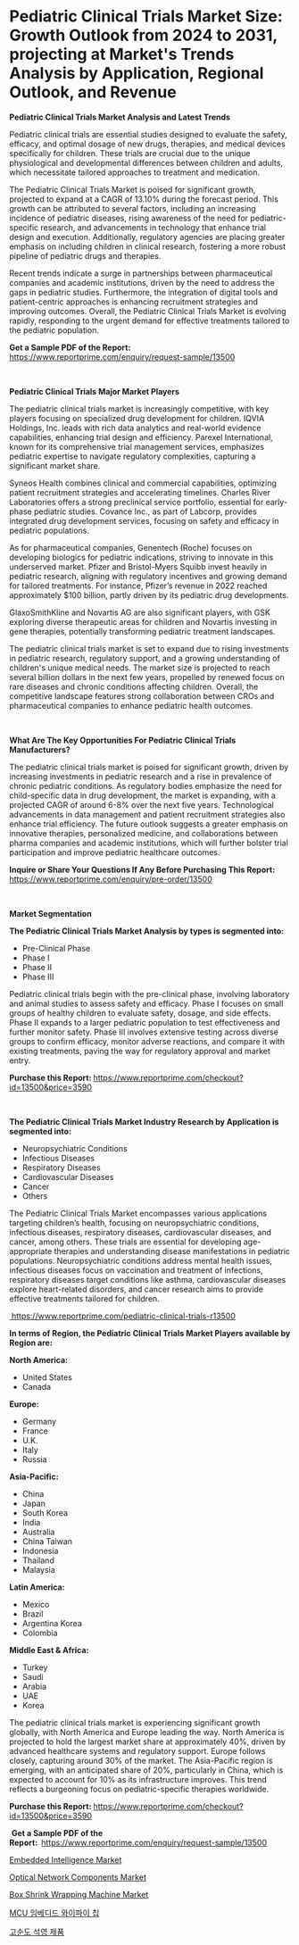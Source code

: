 <p><h1>Pediatric Clinical Trials Market Size: Growth Outlook from 2024 to 2031, projecting at Market's Trends Analysis by Application, Regional Outlook, and Revenue</h1></p><p><strong>Pediatric Clinical Trials Market Analysis and Latest Trends</strong></p>
<p><p>Pediatric clinical trials are essential studies designed to evaluate the safety, efficacy, and optimal dosage of new drugs, therapies, and medical devices specifically for children. These trials are crucial due to the unique physiological and developmental differences between children and adults, which necessitate tailored approaches to treatment and medication.</p><p>The Pediatric Clinical Trials Market is poised for significant growth, projected to expand at a CAGR of 13.10% during the forecast period. This growth can be attributed to several factors, including an increasing incidence of pediatric diseases, rising awareness of the need for pediatric-specific research, and advancements in technology that enhance trial design and execution. Additionally, regulatory agencies are placing greater emphasis on including children in clinical research, fostering a more robust pipeline of pediatric drugs and therapies.</p><p>Recent trends indicate a surge in partnerships between pharmaceutical companies and academic institutions, driven by the need to address the gaps in pediatric studies. Furthermore, the integration of digital tools and patient-centric approaches is enhancing recruitment strategies and improving outcomes. Overall, the Pediatric Clinical Trials Market is evolving rapidly, responding to the urgent demand for effective treatments tailored to the pediatric population.</p></p>
<p><strong>Get a Sample PDF of the Report:&nbsp;</strong> <a href="https://www.reportprime.com/enquiry/request-sample/13500">https://www.reportprime.com/enquiry/request-sample/13500</a></p>
<p>&nbsp;</p>
<p><strong>Pediatric Clinical Trials Major Market Players</strong></p>
<p><p>The pediatric clinical trials market is increasingly competitive, with key players focusing on specialized drug development for children. IQVIA Holdings, Inc. leads with rich data analytics and real-world evidence capabilities, enhancing trial design and efficiency. Parexel International, known for its comprehensive trial management services, emphasizes pediatric expertise to navigate regulatory complexities, capturing a significant market share.</p><p>Syneos Health combines clinical and commercial capabilities, optimizing patient recruitment strategies and accelerating timelines. Charles River Laboratories offers a strong preclinical service portfolio, essential for early-phase pediatric studies. Covance Inc., as part of Labcorp, provides integrated drug development services, focusing on safety and efficacy in pediatric populations.</p><p>As for pharmaceutical companies, Genentech (Roche) focuses on developing biologics for pediatric indications, striving to innovate in this underserved market. Pfizer and Bristol-Myers Squibb invest heavily in pediatric research, aligning with regulatory incentives and growing demand for tailored treatments. For instance, Pfizer’s revenue in 2022 reached approximately $100 billion, partly driven by its pediatric drug developments.</p><p>GlaxoSmithKline and Novartis AG are also significant players, with GSK exploring diverse therapeutic areas for children and Novartis investing in gene therapies, potentially transforming pediatric treatment landscapes.</p><p>The pediatric clinical trials market is set to expand due to rising investments in pediatric research, regulatory support, and a growing understanding of children's unique medical needs. The market size is projected to reach several billion dollars in the next few years, propelled by renewed focus on rare diseases and chronic conditions affecting children. Overall, the competitive landscape features strong collaboration between CROs and pharmaceutical companies to enhance pediatric health outcomes.</p></p>
<p>&nbsp;</p>
<p><strong>What Are The Key Opportunities For Pediatric Clinical Trials Manufacturers?</strong></p>
<p><p>The pediatric clinical trials market is poised for significant growth, driven by increasing investments in pediatric research and a rise in prevalence of chronic pediatric conditions. As regulatory bodies emphasize the need for child-specific data in drug development, the market is expanding, with a projected CAGR of around 6-8% over the next five years. Technological advancements in data management and patient recruitment strategies also enhance trial efficiency. The future outlook suggests a greater emphasis on innovative therapies, personalized medicine, and collaborations between pharma companies and academic institutions, which will further bolster trial participation and improve pediatric healthcare outcomes.</p></p>
<p><strong>Inquire or Share Your Questions If Any Before Purchasing This Report:</strong> <a href="https://www.reportprime.com/enquiry/pre-order/13500">https://www.reportprime.com/enquiry/pre-order/13500</a></p>
<p>&nbsp;</p>
<p><strong>Market Segmentation</strong></p>
<p><strong>The Pediatric Clinical Trials Market Analysis by types is segmented into:</strong></p>
<p><ul><li>Pre-Clinical Phase</li><li>Phase I</li><li>Phase II</li><li>Phase III</li></ul></p>
<p><p>Pediatric clinical trials begin with the pre-clinical phase, involving laboratory and animal studies to assess safety and efficacy. Phase I focuses on small groups of healthy children to evaluate safety, dosage, and side effects. Phase II expands to a larger pediatric population to test effectiveness and further monitor safety. Phase III involves extensive testing across diverse groups to confirm efficacy, monitor adverse reactions, and compare it with existing treatments, paving the way for regulatory approval and market entry.</p></p>
<p><strong>Purchase this Report:&nbsp;</strong><a href="https://www.reportprime.com/checkout?id=13500&price=3590">https://www.reportprime.com/checkout?id=13500&price=3590</a></p>
<p>&nbsp;</p>
<p><strong>The Pediatric Clinical Trials Market Industry Research by Application is segmented into:</strong></p>
<p><ul><li>Neuropsychiatric Conditions</li><li>Infectious Diseases</li><li>Respiratory Diseases</li><li>Cardiovascular Diseases</li><li>Cancer</li><li>Others</li></ul></p>
<p><p>The Pediatric Clinical Trials Market encompasses various applications targeting children’s health, focusing on neuropsychiatric conditions, infectious diseases, respiratory diseases, cardiovascular diseases, and cancer, among others. These trials are essential for developing age-appropriate therapies and understanding disease manifestations in pediatric populations. Neuropsychiatric conditions address mental health issues, infectious diseases focus on vaccination and treatment of infections, respiratory diseases target conditions like asthma, cardiovascular diseases explore heart-related disorders, and cancer research aims to provide effective treatments tailored for children.</p></p>
<p><a href="https://www.reportprime.com/pediatric-clinical-trials-r13500">&nbsp;https://www.reportprime.com/pediatric-clinical-trials-r13500</a></p>
<p><strong>In terms of Region, the Pediatric Clinical Trials Market Players available by Region are:</strong></p>
<p>
    <p> <strong> North America: </strong>
        <ul>
            <li>United States</li>
            <li>Canada</li>
        </ul>
        </p> 
    <p> <strong> Europe: </strong>
        <ul>
            <li>Germany</li>
            <li>France</li>
            <li>U.K.</li>
            <li>Italy</li>
            <li>Russia</li>
        </ul>
        </p> 
    <p> <strong> Asia-Pacific: </strong>
        <ul>
            <li>China</li>
            <li>Japan</li>
            <li>South Korea</li>
            <li>India</li>
            <li>Australia</li>
            <li>China Taiwan</li>
            <li>Indonesia</li>
            <li>Thailand</li>
            <li>Malaysia</li>
        </ul>
        </p> 
    <p> <strong> Latin America: </strong>
        <ul>
            <li>Mexico</li>
            <li>Brazil</li>
            <li>Argentina Korea</li>
            <li>Colombia</li>
        </ul>
        </p> 
    <p> <strong> Middle East & Africa: </strong>
        <ul>
            <li>Turkey</li>
            <li>Saudi</li>
            <li>Arabia</li>
            <li>UAE</li>
            <li>Korea</li>
        </ul>
    </p>
    </p>
<p><p>The pediatric clinical trials market is experiencing significant growth globally, with North America and Europe leading the way. North America is projected to hold the largest market share at approximately 40%, driven by advanced healthcare systems and regulatory support. Europe follows closely, capturing around 30% of the market. The Asia-Pacific region is emerging, with an anticipated share of 20%, particularly in China, which is expected to account for 10% as its infrastructure improves. This trend reflects a burgeoning focus on pediatric-specific therapies worldwide.</p></p>
<p><strong>Purchase this Report: </strong><a href="https://www.reportprime.com/checkout?id=13500&price=3590">https://www.reportprime.com/checkout?id=13500&price=3590</a></p>
<p>&nbsp;<strong>Get a Sample PDF of the Report:&nbsp;&nbsp;</strong><a href="https://www.reportprime.com/enquiry/request-sample/13500">https://www.reportprime.com/enquiry/request-sample/13500</a></p>
<p><strong></strong></p>
<p><p><a href="https://github.com/SanjidaMahmud54/Market-Research-Report-List-1/blob/main/embedded-intelligence-market.md">Embedded Intelligence Market</a></p><p><a href="https://www.linkedin.com/pulse/optical-network-components-market-size-type-synchronous-networkingfiber-dn2se?trackingId=sVOJA3N2QX%2BuyhaLIy8WRg%3D%3D">Optical Network Components Market</a></p><p><a href="https://issuu.com/reportprime-2/docs/box-shrink-wrapping-machine-market-_0589dbb6c86807">Box Shrink Wrapping Machine Market</a></p><p><a href="https://medium.com/@carlosdytouglas8907667/%EC%84%B8%EA%B3%84-mcu-embedded-wifi-chips-market-%EC%9D%80-2024%EC%97%90%EC%84%9C-2031%EB%A1%9C-%EC%97%B0%ED%8F%89%EA%B7%A0-%EC%A6%9D%EA%B0%80%EC%9C%A8%EC%9D%84-%EB%B3%B4%EC%9D%BC-%EA%B2%83%EC%9C%BC%EB%A1%9C-%EC%98%88%EC%83%81%EB%90%A9%EB%8B%88%EB%8B%A4-3b4434c0db5a?postPublishedType=initial">MCU 임베디드 와이파이 칩</a></p><p><a href="https://medium.com/@carlosdytouglas8907667/high-purity-quartz-products-market-%EC%9D%98-%EA%B8%80%EB%A1%9C%EB%B2%8C-%EC%8B%9C%EC%9E%A5-%EA%B0%9C%EC%9A%94%EB%8A%94-%EC%A0%84-%EC%84%B8%EA%B3%84-%EB%B0%8F-%EC%A3%BC%EC%9A%94-%EC%8B%9C%EC%9E%A5%EC%9D%98-%EC%82%B0%EC%97%85%EC%97%90-%EC%98%81%ED%96%A5%EC%9D%84-%EB%AF%B8%EC%B9%98%EB%8A%94-%EC%A3%BC%EC%9A%94-%ED%8A%B8%EB%A0%8C%EB%93%9C%EC%97%90-%EB%8C%80%ED%95%9C-%EB%8F%85%ED%8A%B9%ED%95%9C-%EA%B4%80%EC%A0%90%EC%9D%84-27d537e398c6?postPublishedType=initial">고순도 석영 제품</a></p></p>
